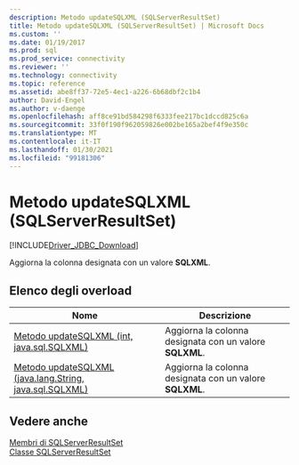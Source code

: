 ```yaml
---
description: Metodo updateSQLXML (SQLServerResultSet)
title: Metodo updateSQLXML (SQLServerResultSet) | Microsoft Docs
ms.custom: ''
ms.date: 01/19/2017
ms.prod: sql
ms.prod_service: connectivity
ms.reviewer: ''
ms.technology: connectivity
ms.topic: reference
ms.assetid: abe8ff37-72e5-4ec1-a226-6b68dbf2c1b4
author: David-Engel
ms.author: v-daenge
ms.openlocfilehash: aff8ce91bd584298f6333fee217bc1dccd825c6a
ms.sourcegitcommit: 33f0f190f962059826e002be165a2bef4f9e350c
ms.translationtype: MT
ms.contentlocale: it-IT
ms.lasthandoff: 01/30/2021
ms.locfileid: "99181306"
---
```

# <a name="updatesqlxml-method-sqlserverresultset"></a>Metodo updateSQLXML (SQLServerResultSet)
[!INCLUDE[Driver_JDBC_Download](../../../includes/driver_jdbc_download.md)]

  Aggiorna la colonna designata con un valore **SQLXML**.  
  
## <a name="overload-list"></a>Elenco degli overload  
  
|Nome|Descrizione|  
|----------|-----------------|  
|[Metodo updateSQLXML &#40;int, java.sql.SQLXML&#41;](../../../connect/jdbc/reference/updatesqlxml-method-int-java-sql-sqlxml.md)|Aggiorna la colonna designata con un valore **SQLXML**.|  
|[Metodo updateSQLXML &#40;java.lang.String, java.sql.SQLXML&#41;](../../../connect/jdbc/reference/updatesqlxml-method-java-lang-string-java-sql-sqlxml.md)|Aggiorna la colonna designata con un valore **SQLXML**.|  
  
## <a name="see-also"></a>Vedere anche  
 [Membri di SQLServerResultSet](../../../connect/jdbc/reference/sqlserverresultset-members.md)   
 [Classe SQLServerResultSet](../../../connect/jdbc/reference/sqlserverresultset-class.md)  
  
  

